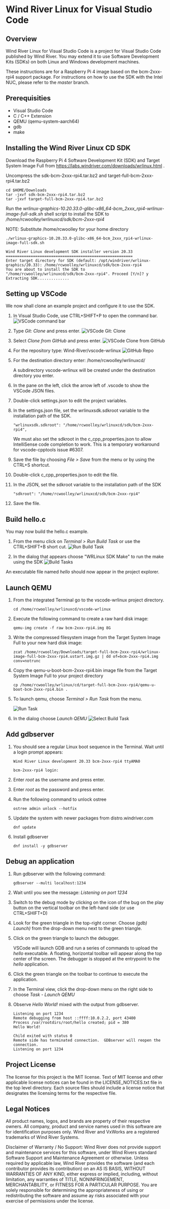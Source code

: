 # Wind River Linux for Visual Studio Code

## Overview

Wind River Linux for Visual Studio Code is a project for Visual Studio Code published by Wind River.  You may extend it to use Software Development Kits (SDKs) on both Linux and Windows development machines.

These instructions are for a Raspberry Pi 4 image based on the bcm-2xxx-rpi4 support package.  For instructions on how to use the SDK with the Intel NUC, please refer to the *master* branch.

## Prerequisities

* Visual Studio Code
* C / C++ Extension
* QEMU (qemu-system-aarch64)
* gdb
* make

## Installing the Wind River Linux CD SDK

Download the Raspberry Pi 4 Software Development Kit (SDK) and Target System Image Full from https://labs.windriver.com/downloads/wrlinux.html .

Uncompress the sdk-bcm-2xxx-rpi4.tar.bz2 and target-full-bcm-2xxx-rpi4.tar.bz2
```
cd $HOME/Downloads
tar -jxvf sdk-bcm-2xxx-rpi4.tar.bz2
tar -jxvf target-full-bcm-2xxx-rpi4.tar.bz2
```

Run the *wrlinux-graphics-10.20.33.0-glibc-x86_64-bcm_2xxx_rpi4-wrlinux-image-full-sdk.sh* shell script to install the SDK to */home/rcwoolley/wrlinuxcd/sdk/bcm-2xxx-rpi4*

NOTE: Substitute /home/rcwoolley for your home directory

```
./wrlinux-graphics-10.20.33.0-glibc-x86_64-bcm_2xxx_rpi4-wrlinux-image-full-sdk.sh

Wind River Linux development SDK installer version 20.33
========================================================
Enter target directory for SDK (default: /opt/windriver/wrlinux-graphics/20.33): /home/rcwoolley/wrlinuxcd/sdk/bcm-2xxx-rpi4
You are about to install the SDK to "/home/rcwoolley/wrlinuxcd/sdk/bcm-2xxx-rpi4". Proceed [Y/n]? y
Extracting SDK..............
```

## Setting up VSCode

We now shall clone an example project and configure it to use the SDK.

1. In Visual Studio Code, use CTRL+SHIFT+P to open the command bar. 
![VSCode command bar](./resources/commandbar.png)

2. Type *Git: Clone* and press enter.
![VSCode Git: Clone](./resources/gitclone.png)

3. Select *Clone from GitHub* and press enter.
![VSCode Clone from GitHub](./resources/clonefromgithub.png)

4. For the repository type:
   Wind-River/vscode-wrlinux
   ![GitHub Repo](./resources/githubrepo.png)

5. For the destination directory enter: /home/rcwoolley/wrlinuxcd/

   A subdirectory vscode-wrlinux will be created under the destination directory you enter.

6. In the pane on the left, click the arrow left of .vscode to show the VSCode JSON files.

7. Double-click settings.json to edit the project variables.

8. In the settings.json file, set the wrlinuxsdk.sdkroot variable to the installation path of the SDK.

   ```
   "wrlinuxsdk.sdkroot": "/home/rcwoolley/wrlinuxcd/sdk/bcm-2xxx-rpi4",
   ```

   We must also set the sdkroot in the c_cpp_properties.json to allow IntelliSense code completion to work.   This is a temporary workaround for vscode-cpptools issue #6307.

9. Save the file by choosing *File > Save* from the menu or by using the CTRL+S shortcut.

10. Double-click c_cpp_properties.json to edit the file.

11. In the JSON, set the sdkroot variable to the installation path of the SDK

    ```
    "sdkroot": "/home/rcwoolley/wrlinuxcd/sdk/bcm-2xxx-rpi4"
    ```

12. Save the file.

## Build hello.c

You may now build the hello.c example.  

1. From the menu click on *Terminal > Run Build Task* or use the CTRL+SHIFT+B short cut.
![Run Build Task](./resources/runbuildtask.png)

2. In the dialog that appears choose "WRLinux SDK Make" to run the make using the SDK
![Build Tasks](./resources/buildtasks.png)

An executable file named *hello* should now appear in the project explorer.

## Launch QEMU

1. From the integrated Terminal go to the vscode-wrlinux project directory.
   ```
   cd /home/rcwoolley/wrlinuxcd/vscode-wrlinux
   ```

2. Execute the following command to create a raw hard disk image:

   ```
   qemu-img create -f raw bcm-2xxx-rpi4.img 8G
   ```
3. Write the compressed filesystem image from the Target System Image Full to your new hard disk image:
   ```
   zcat /home/rcwoolley/Downloads/target-full-bcm-2xxx-rpi4/wrlinux-image-full-bcm-2xxx-rpi4.ustart.img.gz | dd of=bcm-2xxx-rpi4.img conv=notrunc
   ```
4. Copy the qemu-u-boot-bcm-2xxx-rpi4.bin image file from the Target System Image Full to your project directory 
   ```
   cp /home/rcwoolley/wrlinux/cd/target-full-bcm-2xxx-rpi4/qemu-u-boot-bcm-2xxx-rpi4.bin .
   ```

5. To launch qemu, choose *Terminal > Run Task* from the menu.

   ![Run Task](./resources/runtask.png)

6. In the dialog choose *Launch QEMU*
   ![Select Build Task](./resources/selecttask.png)

## Add gdbserver

1. You should see a regular Linux boot sequence in the Terminal.  Wait until a login prompt appears:

   ```
   Wind River Linux development 20.33 bcm-2xxx-rpi4 ttyAMA0

   bcm-2xxx-rpi4 login:
   ```

2. Enter *root* as the username and press enter.

3. Enter *root* as the password and press enter.

4. Run the following command to unlock ostree
   ```
   ostree admin unlock --hotfix
   ```

5. Update the system with newer packages from distro.windriver.com
   ```
   dnf update
   ```

6. Install gdbserver
   ```
   dnf install -y gdbserver
   ```

## Debug an application

1. Run gdbserver with the following command:
   ```
   gdbserver --multi localhost:1234
   ```

2. Wait until you see the message: *Listening on port 1234*

3. Switch to the debug mode by clicking on the icon of the bug on the play button on the vertical toolbar on the left-hand side (or use CTRL+SHIFT+D)

4. Look for the green triangle in the top-right corner.  Choose *(gdb) Launch)* from the drop-down menu next to the green triangle.

5. Click on the green triangle to launch the debugger.

   VSCode will launch GDB and run a series of commands to upload the *hello* executable.  A floating, horizontal toolbar will appear along the top center of the screen.  The debugger is stopped at the entrypoint to the *hello* application.

6. Click the green triangle on the toolbar to continue to execute the application.

7. In the Terminal view, click the drop-down menu on the right side to choose *Task - Launch QEMU*

8. Observe *Hello World!* mixed with the output from gdbserver.
   ```
   Listening on port 1234
   Remote debugging from host ::ffff:10.0.2.2, port 43400
   Process /var/rootdirs/root/hello created; pid = 380
   Hello World!

   Child exited with status 0
   Remote side has terminated connection.  GDBserver will reopen the connection.
   Listening on port 1234
   ```

## Project License

The license for this project is the MIT license. Text of MIT license and other applicable license notices can be found in the LICENSE_NOTICES.txt file in the top level directory. Each source files should include a license notice that designates the licensing terms for the respective file. 

## Legal Notices

All product names, logos, and brands are property of their respective owners. All company, product and service names used in this software are for identification purposes only. Wind River and VxWorks are a registered trademarks of Wind River Systems.

Disclaimer of Warranty / No Support: Wind River does not provide support and maintenance services for this software, under Wind Rivers standard Software Support and Maintenance Agreement or otherwise. Unless required by applicable law, Wind River provides the software (and each contributor provides its contribution) on an AS IS BASIS, WITHOUT WARRANTIES OF ANY KIND, either express or implied, including, without limitation, any warranties of TITLE, NONINFRINGEMENT, MERCHANTABILITY, or FITNESS FOR A PARTICULAR PURPOSE. You are solely responsible for determining the appropriateness of using or redistributing the software and assume ay risks associated with your exercise of permissions under the license.
